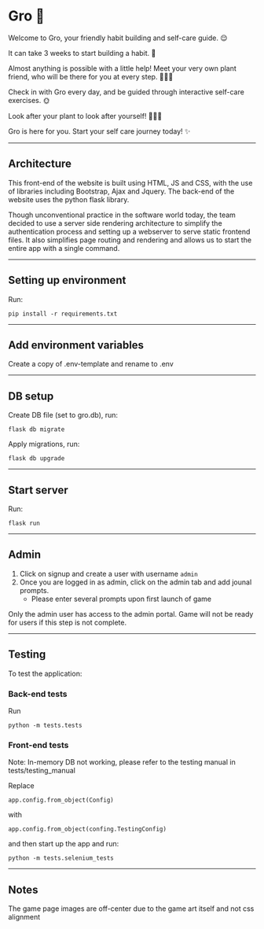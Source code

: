 # Gro 🌱
Welcome to Gro, your friendly habit building and self-care guide. 😌

It can take 3 weeks to start building a habit. 📅

Almost anything is possible with a little help! Meet your very own plant friend, who will be there for you at every step. 💆🏻‍♂️

Check in with Gro every day, and be guided through interactive self-care exercises. 🌞

Look after your plant to look after yourself! 🧘🏻‍♂️

Gro is here for you. Start your self care journey today! ✨

---
## Architecture
This front-end of the website is built using HTML, JS and CSS, with the use of libraries including Bootstrap, Ajax and Jquery. The back-end of the website uses the python flask library.

Though unconventional practice in the software world today, the team decided to use a server side rendering architecture to simplify the authentication process and setting up a webserver to serve static frontend files. It also simplifies page routing and rendering and allows us to start the entire app with a single command.


---


## Setting up environment
Run:
```
pip install -r requirements.txt
```

---

## Add environment variables
Create a copy of .env-template and rename to .env

---

## DB setup
Create DB file (set to gro.db), run:

```
flask db migrate
```
Apply migrations, run:
```
flask db upgrade
```

---

## Start server
Run:
``` 
flask run
```
---

## Admin
1. Click on signup and create a user with username ```admin```
1. Once you are logged in as admin, click on the admin tab and add jounal prompts.
    - Please enter several prompts upon first launch of game

Only the admin user has access to the admin portal. Game will not be ready for users if this step is not complete.

---

## Testing

To test the application:

### Back-end tests

Run
```
python -m tests.tests
```

### Front-end tests
Note: In-memory DB not working, please refer to the testing manual in tests/testing_manual

Replace 
```
app.config.from_object(Config)
```
with 
```
app.config.from_object(confing.TestingConfig)
```
and then start up the app and run:
```
python -m tests.selenium_tests
```
---
## Notes
The game page images are off-center due to the game art itself and not css alignment